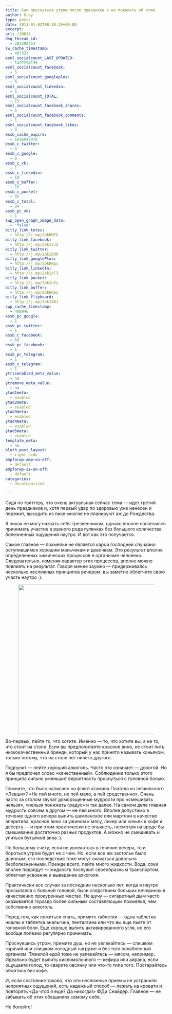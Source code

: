 ```yaml
---
title: Как проснуться утром после праздника и не пожалеть об этом
author: Gray
type: posts
date: 2011-01-02T08:38:19+00:00
excerpt:
url: /10634
dsq_thread_id:
  - 201392254
sw_cache_timestamp:
  - 407323
esml_socialcount_LAST_UPDATED:
  - 1497294135
esml_socialcount_facebook:
  - 5
esml_socialcount_googleplus:
  - 3
esml_socialcount_linkedin:
  - 5
esml_socialcount_TOTAL:
  - 13
esml_socialcount_facebook_shares:
  - 5
esml_socialcount_facebook_comments:
  - 1
esml_socialcount_facebook_likes:
  - 3
essb_cache_expire:
  - 1616917878
essb_c_twitter:
  - 4
essb_c_google:
  - 8
essb_c_vk:
  - 1
essb_c_linkedin:
  - 10
essb_c_buffer:
  - 16
essb_c_pocket:
  - 32
essb_c_total:
  - 84
essb_pc_vk:
  - 1
swp_open_graph_image_data:
  - 'false'
bitly_link_totes:
  - http://j.mp/2bkHMTU
bitly_link_facebook:
  - http://j.mp/2bkIsJ2
bitly_link_twitter:
  - http://j.mp/2bkI0dR
bitly_link_googlePlus:
  - http://j.mp/2bkHmgu
bitly_link_linkedIn:
  - http://j.mp/2bkInF3
bitly_link_pocket:
  - http://j.mp/2bkInVz
bitly_link_buffer:
  - http://j.mp/2bkHOes
bitly_link_flipboard:
  - http://j.mp/2bkI90J
swp_cache_timestamp:
  - 408946
essb_pc_google:
  - 1
essb_pc_twitter:
  - 1
essb_c_facebook:
  - 69
essb_pc_facebook:
  - 1
essb_pc_telegram:
  - 1
essb_c_telegram:
  - 1
ytrssenabled_meta_value:
  - no
ytremove_meta_value:
  - no
ytad1meta:
  - enabled
ytad2meta:
  - enabled
ytad3meta:
  - enabled
ytad4meta:
  - enabled
ytad5meta:
  - enabled
template_meta:
  - no
bluth_post_layout:
  - right_side
ampforwp-amp-on-off:
  - default
ampforwp-ia-on-off:
  - default
categories:
  - Uncategorized

---
```








Судя по твиттеру, это очень актуальная сейчас тема — идет третий день праздников и, хотя первый удар по здоровью уже нанесен и пережит, выходить из пике многие не планируют аж до Рождества.

Я никак не могу назвать себя трезвенником, однако вполне наловчился принимать участие в разного рода гулянках без большого количества болезненных ощущений наутро. И вот как это получается.

Самое главное — похмелье не является карой господней случайно оступившимся хорошим мальчикам и девочкам. Это результат вполне определенных химических процессов в организме человека. Следовательно, изменяя характер этих процессов, вполне можно повлиять на результат. Говоря менее заумно — придерживаясь несколько несложных принципов вечером, вы заметно облегчите свою участь наутро :).<figure class="wp-block-image size-large is-style-default">

[<img data-attachment-id="60045" data-permalink="https://blognot.co/10634/shutterstock_1687587427" data-orig-file="https://i1.wp.com/blognot.co/wp-content/uploads/2011/01/shutterstock_1687587427.jpg?fit=2000%2C1257&ssl=1" data-orig-size="2000,1257" data-comments-opened="1" data-image-meta="{&quot;aperture&quot;:&quot;0&quot;,&quot;credit&quot;:&quot;&quot;,&quot;camera&quot;:&quot;&quot;,&quot;caption&quot;:&quot;&quot;,&quot;created_timestamp&quot;:&quot;0&quot;,&quot;copyright&quot;:&quot;&quot;,&quot;focal_length&quot;:&quot;0&quot;,&quot;iso&quot;:&quot;0&quot;,&quot;shutter_speed&quot;:&quot;0&quot;,&quot;title&quot;:&quot;&quot;,&quot;orientation&quot;:&quot;1&quot;}" data-image-title="shutterstock_1687587427" data-image-description="" data-medium-file="https://i1.wp.com/blognot.co/wp-content/uploads/2011/01/shutterstock_1687587427.jpg?fit=300%2C189&ssl=1" data-large-file="https://i1.wp.com/blognot.co/wp-content/uploads/2011/01/shutterstock_1687587427.jpg?fit=740%2C465&ssl=1" width="740" height="465" src="https://i1.wp.com/blognot.co/wp-content/uploads/2011/01/shutterstock_1687587427.jpg?resize=740%2C465&#038;ssl=1" alt="" class="wp-image-60045" srcset="https://i1.wp.com/blognot.co/wp-content/uploads/2011/01/shutterstock_1687587427.jpg?resize=1024%2C644&ssl=1 1024w, https://i1.wp.com/blognot.co/wp-content/uploads/2011/01/shutterstock_1687587427.jpg?resize=300%2C189&ssl=1 300w, https://i1.wp.com/blognot.co/wp-content/uploads/2011/01/shutterstock_1687587427.jpg?resize=768%2C483&ssl=1 768w, https://i1.wp.com/blognot.co/wp-content/uploads/2011/01/shutterstock_1687587427.jpg?resize=1536%2C965&ssl=1 1536w, https://i1.wp.com/blognot.co/wp-content/uploads/2011/01/shutterstock_1687587427.jpg?resize=800%2C503&ssl=1 800w, https://i1.wp.com/blognot.co/wp-content/uploads/2011/01/shutterstock_1687587427.jpg?w=2000&ssl=1 2000w, https://i1.wp.com/blognot.co/wp-content/uploads/2011/01/shutterstock_1687587427.jpg?w=1480&ssl=1 1480w" sizes="(max-width: 740px) 100vw, 740px" data-recalc-dims="1" />][1]</figure> 

Во-первых, пейте то, что хотите. Именно — то, что хотите вы, а не то, что стоит на столе. Если вы предпочитаете красное вино, не стоит пить низкокачественный бренди, который у нас принято называть коньяком, только потому, что на столе нет ничего другого.

Подпункт — пейте хороший алкоголь. Часто это означает — дорогой. Но я бы предпочел слово &#171;качественный&#187;. Соблюдение только этого принципа сильно уменьшит вероятность проснуться с головной болью.

Помните, что было написано на фляге атамана Платова из лесковского &#171;Левши&#187;? &#171;Не пей много, не пей мало, а пей средственно&#187;. Очень часто за столом звучат доморощенные мудрости про &#171;смешивать нельзя&#187;, &#171;нельзя понижать градус&#187; и так далее. На самом деле главная мудрость совсем в другом — не пей много. Вполне допустимо в течение одного вечера выпить шампанское или мартини в качестве аперитива, красное вино за ужином к мясу, ликер или коньяк к кофе и десерту — и при этом практически не опьянеть, несмотря на вроде бы смешивание достаточно разных продуктов. А можно не смешивать и упиться бутылкой вина :).

По большому счету, если не увлекаться в течение вечера, то и бороться утром будет не с чем. Но, если все же застолье было длинным, его последствия тоже могут оказаться довольно безболезненными. Прежде всего, пейте много жидкости. Вода, соки вполне подойдут — жидкость послужит своеобразным транспортом, облегчая усвоение и выведение алкоголя.

Практически все случаи за последние несколько лет, когда я наутро просыпался с больной головой, были следствием больших вечеринок в качественно прокуренных местах. Не шучу — сигаретный дым часто оказывается гораздо более сильным составляющим похмелья, чем собственно алкоголь.

Перед тем, как ложиться спать, примите таблетки — одна таблетка ношпы и таблетка анальгина, пенталгина или что вы еще пьете от головной боли. Еще хорошо выпить активированного угля, но его вообще полезно регулярно принимать.

Проснувшись утром, примите душ, но не увлекайтесь — слишком горячий или слишком холодный нагрузит и без того ослабленный организм. Тяжелой едой тоже не увлекайтесь — мясом, например. Идеально будет выпить кисломолочного — кефира или айрана, если ощущаете голод, то сварите овсянку или что-то типа того. Постарайтесь обойтись без кофе.

И, если состояние таково, что эти несложные приемы не устранили неприятных ощущений, есть надежный способ — лежать на кровати и повторять &#171;Да чтоб я еще? Да никогда!&#187; ©Ди Снайдер. Главное — не забывать об этих обещаниях самому себе.

Не болейте!

 [1]: https://i1.wp.com/blognot.co/wp-content/uploads/2011/01/shutterstock_1687587427.jpg?ssl=1